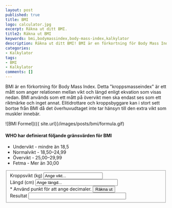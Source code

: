 ```yaml
---
layout: post
published: true
title: BMI
logo: calculator.jpg
excerpt: Räkna ut ditt BMI.
title2: Räkna ut BMI
keywords: bmi,bodymassindex,body-mass-index,kalkylator
description: Räkna ut ditt BMI! BMI är en förkortning för Body Mass Index. Detta kroppsmasseindex är ett mått som anger relationen mellan vikt och längd enligt en ekvation.
categories:
- Kalkylator
tags:
- BMI
- Kalkylator
comments: []
---
```

<p class="lead">
BMI är en förkortning för Body Mass Index. Detta "kroppsmasseindex" är ett mått som anger relationen mellan vikt och längd enligt ekvation som visas nedan. BMI används som ett mått på övervikt men ska endast ses som ett riktmärke och inget annat. Elitidrottare och kroppsbyggare kan i stort sett bortse från BMI då det överhuvudtaget inte tar hänsyn till den extra vikt som muskler innebär.
</p>

![BMI Formel]({{ site.url}}/images/posts/bmi/formula.gif)

#### WHO har definierat följande gränsvärden för BMI
*  Undervikt - mindre än 18,5
*  Normalvikt - 18,50–24,99
*  Övervikt - 25,00–29,99
*  Fetma -  Mer än 30,00

<div id="contact-form">
<form>
	<fieldset>
	  <div class="half">
		  <label for="weight">Kroppsvikt (kg)</label>
		  <input id="weight" name="weight" type="text" onfocus="if (this.value == 'Ange vikt...') { this.value = ''; }" onblur="if(this.value == '') { this.value = 'Ange vikt...'; }" value="Ange vikt..." size="20"/>
	  </div>
	  <div class="half pull-right">
		  <label for="length">Längd (cm)</label>
		  <input id="length" name="length" type="text" onfocus="if (this.value == 'Ange längd...') { this.value = ''; }" onblur="if(this.value == '') { this.value = 'Ange längd...'; }" value="Ange längd..." size="29"/>
	  </div>
 	  <div class="half">
 		  <label for="trigger"><span class="required">* Använd punkt för att ange decimaler.</span></label>
 		  <input id="trigger" onclick="calculate()" name="trigger" type="button" value="Räkna ut" />
 	  </div>
 	  <div class="half pull-right">
		  <label for="result">Resultat</label>
		  <input id="BMI" name="BMI" readonly="readonly" type="text" size="35"/>
	  </div>
	  </fieldset>
	</form>
</div>


<script type="text/javascript">
  function calculate() {
	  var weight = document.getElementById("weight").value;
	  var length = document.getElementById("length").value;

	  	var result = weight / (length * length) * 10000;
	  	if (isNaN(result)) {
			document.getElementById("BMI").value = 'Fel';
	  	} else {
		   	document.getElementById("BMI").value = Math.round(result*10)/10;
	  	}
	}
</script>
